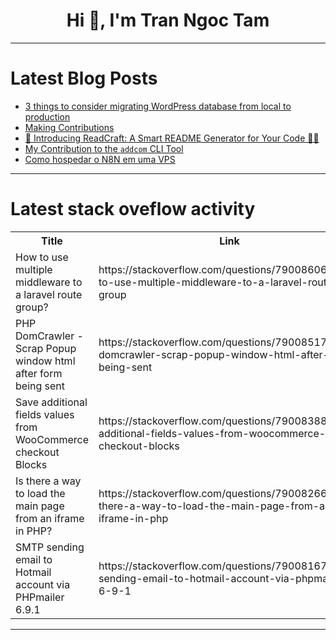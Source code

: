 <h1 align="center">Hi 👋, I'm Tran Ngoc Tam</h1>

---

# Latest Blog Posts 
<!-- BLOG-POST-LIST:START -->
- [3 things to consider migrating WordPress database from local to production](https://dev.to/phyothiha/3-things-to-consider-migrating-wordpress-database-from-local-to-production-232)
- [Making Contributions](https://dev.to/theoforger/making-contributions-p3p)
- [🎨 Introducing ReadCraft: A Smart README Generator for Your Code 📜✨](https://dev.to/tasbi03/introducing-readcraft-a-smart-readme-generator-for-your-code-3242)
- [My Contribution to the `addcom` CLI Tool](https://dev.to/vinhyan/my-contribution-to-the-addcom-cli-tool-538f)
- [Como hospedar o N8N em uma VPS](https://dev.to/ronieremarques/como-hospedar-o-n8n-em-uma-vps-4a6g)
<!-- BLOG-POST-LIST:END -->

---

# Latest stack oveflow activity
<table>
  <tr><th>Title</th><th>Link</th></tr>
  <!-- STACKOVERFLOW:START --><tr><td>How to use multiple middleware to a laravel route group?</td><td>https://stackoverflow.com/questions/79008606/how-to-use-multiple-middleware-to-a-laravel-route-group</td></tr><tr><td>PHP DomCrawler - Scrap Popup window html after form being sent</td><td>https://stackoverflow.com/questions/79008517/php-domcrawler-scrap-popup-window-html-after-form-being-sent</td></tr><tr><td>Save additional fields values from WooCommerce checkout Blocks</td><td>https://stackoverflow.com/questions/79008388/save-additional-fields-values-from-woocommerce-checkout-blocks</td></tr><tr><td>Is there a way to load the main page from an iframe in PHP?</td><td>https://stackoverflow.com/questions/79008266/is-there-a-way-to-load-the-main-page-from-an-iframe-in-php</td></tr><tr><td>SMTP sending email to Hotmail account via PHPmailer 6.9.1</td><td>https://stackoverflow.com/questions/79008167/smtp-sending-email-to-hotmail-account-via-phpmailer-6-9-1</td></tr><!-- STACKOVERFLOW:END -->
</table>

---


